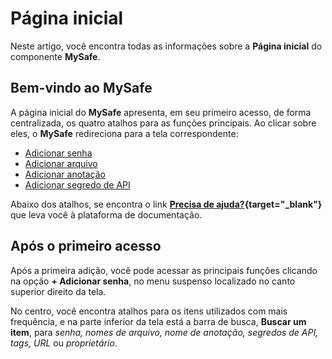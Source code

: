 # Página inicial

Neste artigo, você encontra todas as informações sobre a **Página inicial** do componente **MySafe**.

## Bem-vindo ao MySafe
A página  inicial do **MySafe** apresenta, em seu primeiro acesso, de forma centralizada, os quatro atalhos para as funções principais. Ao clicar sobre eles, o **MySafe** redireciona para a tela correspondente:


* [Adicionar senha](/v3-32/docs/pt/mysafe-passwords-add)
* [Adicionar arquivo](/v3-32/docs/pt/mysafe-files-add)
* [Adicionar anotação](/v3-32/docs/pt/mysafe-notes-add)
* [Adicionar segredo de API](/v3-32/docs/pt/mysafe-api-secret-add)

Abaixo dos atalhos, se encontra o link **[Precisa de ajuda?](https://docs.senhasegura.io/v3-32/docs/pt/mysafe){target="_blank"}** que leva você à plataforma de documentação.

## Após o primeiro acesso 
Após a primeira adição, você pode acessar as principais funções clicando na opção **+ Adicionar senha**, no menu suspenso localizado no canto superior direito da tela.


No centro, você encontra atalhos para os itens utilizados com mais frequência, e na parte inferior da tela está a barra de busca, **Buscar um item**, para *senha, nomes de arquivo, nome de anotação, segredos de API, tags, URL* ou *proprietário*.

